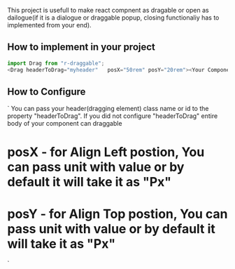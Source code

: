 This project is usefull to make react compnent as dragable or open as dailogue(if it is a dialogue or draggable popup, closing functionaliy has to implemented from your end).

## How to implement in your project

```js  
import Drag from "r-draggable"; 
<Drag headerToDrag="myheader"   posX="50rem" posY="20rem"><Your Component to Drag  /></Drag>
```
## How to Configure 
` 
You can pass your header(dragging element) class name or id  to the property "headerToDrag". If you did not configure "headerToDrag" entire body of your component can draggable
#  posX - for Align Left postion, You can pass unit with value or by default it will take it as "Px" 
#  posY - for Align Top postion, You can pass unit with value or by default it will take it as "Px" 
`